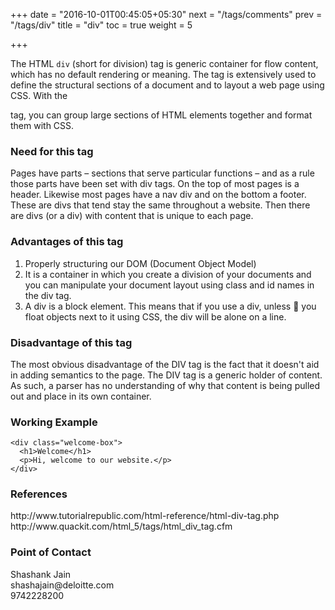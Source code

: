 +++
date = "2016-10-01T00:45:05+05:30"
next = "/tags/comments"
prev = "/tags/div"
title = "div"
toc = true
weight = 5

+++

The HTML <code>div</code> (short for division) tag is generic container for flow content, which has no default rendering or meaning. The tag is extensively used to define the structural sections of a document and to layout a web page using CSS. With the <div> tag, you can group large sections of HTML elements together and format them with CSS.

<h3>Need for this tag</h3>
Pages have parts – sections that serve particular functions – and as a rule those parts have been set with div tags. On the top of most pages is a header. Likewise most pages have a nav div and on the bottom a footer. These are divs that tend stay the same throughout a website. Then there are divs (or a div) with content that is unique to each page.

<h3>Advantages of this tag</h3>
<ol>
  <li>Properly structuring our DOM (Document Object Model)</li>
  <li>It is a container in which you create a division of your documents and you can manipulate your document layout using class and id names in the div tag.</li>
  <li>A div is a block element. This means that if you use a div, unless  you float objects next to it using CSS, the div will be alone on a line.</li>
</ol>

<h3>Disadvantage of this tag</h3>
The most obvious disadvantage of the DIV tag is the fact that it doesn't aid in adding semantics to the page. The DIV tag is a generic holder of content. As such, a parser has no understanding of why that content is being pulled out and place in its own container.

<h3>Working Example</h3>

    <div class="welcome-box">
      <h1>Welcome</h1>
      <p>Hi, welcome to our website.</p>
    </div>

<h3>References</h3>
http://www.tutorialrepublic.com/html-reference/html-div-tag.php
<br>
http://www.quackit.com/html_5/tags/html_div_tag.cfm

<h3>Point of Contact</h3>
Shashank Jain <br>
shashajain@deloitte.com <br>
9742228200
